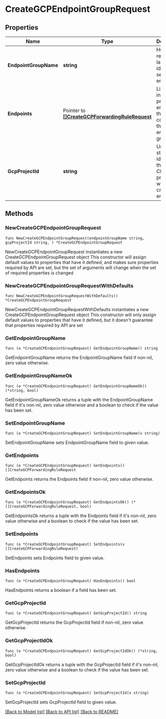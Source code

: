 # CreateGCPEndpointGroupRequest

## Properties

Name | Type | Description | Notes
------------ | ------------- | ------------- | -------------
**EndpointGroupName** | **string** | Human-readable label that identifies a set of endpoints. | 
**Endpoints** | Pointer to [**[]CreateGCPForwardingRuleRequest**](CreateGCPForwardingRuleRequest.md) | List of individual private endpoints that comprise this endpoint group. | [optional] 
**GcpProjectId** | **string** | Unique string that identifies the Google Cloud project in which you created the endpoints. | 

## Methods

### NewCreateGCPEndpointGroupRequest

`func NewCreateGCPEndpointGroupRequest(endpointGroupName string, gcpProjectId string, ) *CreateGCPEndpointGroupRequest`

NewCreateGCPEndpointGroupRequest instantiates a new CreateGCPEndpointGroupRequest object
This constructor will assign default values to properties that have it defined,
and makes sure properties required by API are set, but the set of arguments
will change when the set of required properties is changed

### NewCreateGCPEndpointGroupRequestWithDefaults

`func NewCreateGCPEndpointGroupRequestWithDefaults() *CreateGCPEndpointGroupRequest`

NewCreateGCPEndpointGroupRequestWithDefaults instantiates a new CreateGCPEndpointGroupRequest object
This constructor will only assign default values to properties that have it defined,
but it doesn't guarantee that properties required by API are set

### GetEndpointGroupName

`func (o *CreateGCPEndpointGroupRequest) GetEndpointGroupName() string`

GetEndpointGroupName returns the EndpointGroupName field if non-nil, zero value otherwise.

### GetEndpointGroupNameOk

`func (o *CreateGCPEndpointGroupRequest) GetEndpointGroupNameOk() (*string, bool)`

GetEndpointGroupNameOk returns a tuple with the EndpointGroupName field if it's non-nil, zero value otherwise
and a boolean to check if the value has been set.

### SetEndpointGroupName

`func (o *CreateGCPEndpointGroupRequest) SetEndpointGroupName(v string)`

SetEndpointGroupName sets EndpointGroupName field to given value.


### GetEndpoints

`func (o *CreateGCPEndpointGroupRequest) GetEndpoints() []CreateGCPForwardingRuleRequest`

GetEndpoints returns the Endpoints field if non-nil, zero value otherwise.

### GetEndpointsOk

`func (o *CreateGCPEndpointGroupRequest) GetEndpointsOk() (*[]CreateGCPForwardingRuleRequest, bool)`

GetEndpointsOk returns a tuple with the Endpoints field if it's non-nil, zero value otherwise
and a boolean to check if the value has been set.

### SetEndpoints

`func (o *CreateGCPEndpointGroupRequest) SetEndpoints(v []CreateGCPForwardingRuleRequest)`

SetEndpoints sets Endpoints field to given value.

### HasEndpoints

`func (o *CreateGCPEndpointGroupRequest) HasEndpoints() bool`

HasEndpoints returns a boolean if a field has been set.

### GetGcpProjectId

`func (o *CreateGCPEndpointGroupRequest) GetGcpProjectId() string`

GetGcpProjectId returns the GcpProjectId field if non-nil, zero value otherwise.

### GetGcpProjectIdOk

`func (o *CreateGCPEndpointGroupRequest) GetGcpProjectIdOk() (*string, bool)`

GetGcpProjectIdOk returns a tuple with the GcpProjectId field if it's non-nil, zero value otherwise
and a boolean to check if the value has been set.

### SetGcpProjectId

`func (o *CreateGCPEndpointGroupRequest) SetGcpProjectId(v string)`

SetGcpProjectId sets GcpProjectId field to given value.



[[Back to Model list]](../README.md#documentation-for-models) [[Back to API list]](../README.md#documentation-for-api-endpoints) [[Back to README]](../README.md)


